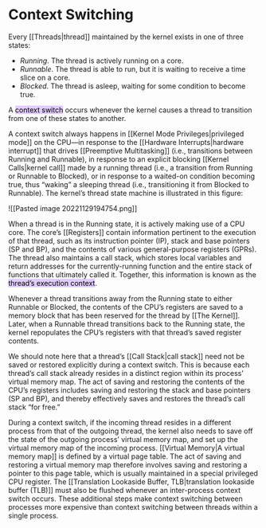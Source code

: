 # Context Switching

Every [[Threads|thread]] maintained by the kernel exists in one of three states:
- *Running*. The thread is actively running on a core.
- *Runnable*. The thread is able to run, but it is waiting to receive a time slice on a core.
- *Blocked*. The thread is asleep, waiting for some condition to become true.

A <mark style="background: #D2B3FFA6;">context switch</mark> occurs whenever the kernel causes a thread to transition from one of these states to another.

A context switch always happens in [[Kernel Mode Privileges|privileged mode]] on the CPU—in response to the [[Hardware Interrupts|hardware interrupt]] that drives [[Preemptive Multitasking]] (i.e., transitions between Running and Runnable), in response to an explicit blocking [[Kernel Calls|kernel call]] made by a running thread (i.e., a transition from Running or Runnable to Blocked), or in response to a waited-on condition becoming true, thus “waking” a sleeping thread (i.e., transitioning it from Blocked to Runnable). The kernel’s thread state machine is illustrated in this figure:

![[Pasted image 20221129194754.png]]

When a thread is in the Running state, it is actively making use of a CPU core. The core’s [[Registers]] contain information pertinent to the execution of that thread, such as its instruction pointer (IP), stack and base pointers (SP and BP), and the contents of various general-purpose registers (GPRs). The thread also maintains a call stack, which stores local variables and return addresses for the currently-running function and the entire stack of functions that ultimately called it. Together, this information is known as the <mark style="background: #D2B3FFA6;">thread’s execution context</mark>.

Whenever a thread transitions away from the Running state to either Runnable or Blocked, the contents of the CPU’s registers are saved to a memory block that has been reserved for the thread by [[The Kernel]]. Later, when a Runnable thread transitions back to the Running state, the kernel repopulates the CPU’s registers with that thread’s saved register contents.

We should note here that a thread’s [[Call Stack|call stack]] need not be saved or restored explicitly during a context switch. This is because each thread’s call stack already resides in a distinct region within its process’ virtual memory map. The act of saving and restoring the contents of the CPU’s registers includes saving and restoring the stack and base pointers (SP and BP), and thereby effectively saves and restores the thread’s call stack “for free.”

During a context switch, if the incoming thread resides in a different process from that of the outgoing thread, the kernel also needs to save off the state of the outgoing process’ virtual memory map, and set up the virtual memory map of the incoming process. [[Virtual Memory|A virtual memory map]] is defined by a virtual page table. The act of saving and restoring a virtual memory map therefore involves saving and restoring a pointer to this page table, which is usually maintained in a special privileged CPU register. The [[Translation Lookaside Buffer, TLB|translation lookaside buffer (TLB)]] must also be flushed whenever an inter-process context switch occurs. These additional steps make context switching between processes more expensive than context switching between threads within a single process.